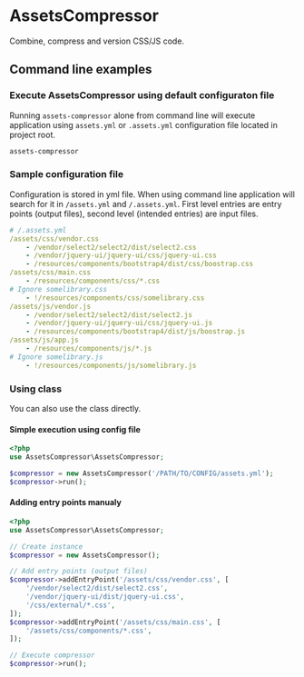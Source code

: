 # AssetsCompressor
Combine, compress and version CSS/JS code.

## Command line examples

### Execute AssetsCompressor using default configuraton file
Running `assets-compressor` alone from command line will execute application
using `assets.yml` or `.assets.yml` configuration file located in project root.
```bash
assets-compressor
```

### Sample configuration file
Configuration is stored in yml file. When using command line application will search
for it in `/assets.yml` and `/.assets.yml`. First level entries are entry points (output files),
second level (intended entries) are input files.
```yml
# /.assets.yml
/assets/css/vendor.css
    - /vendor/select2/select2/dist/select2.css
    - /vendor/jquery-ui/jquery-ui/css/jquery-ui.css
    - /resources/components/bootstrap4/dist/css/boostrap.css
/assets/css/main.css
    - /resources/components/css/*.css
# Ignore somelibrary.css
    - !/resources/components/css/somelibrary.css
/assets/js/vendor.js
    - /vendor/select2/select2/dist/select2.js
    - /vendor/jquery-ui/jquery-ui/css/jquery-ui.js
    - /resources/components/bootstrap4/dist/js/boostrap.js
/assets/js/app.js
    - /resources/components/js/*.js
# Ignore somelibrary.js
    - !/resources/components/js/somelibrary.js
```

### Using class
You can also use the class directly. 

#### Simple execution using config file
```php
<?php
use AssetsCompressor\AssetsCompressor;

$compressor = new AssetsCompressor('/PATH/TO/CONFIG/assets.yml');
$compressor->run();

```

#### Adding entry points manualy
```php
<?php
use AssetsCompressor\AssetsCompressor;

// Create instance
$compressor = new AssetsCompressor();

// Add entry points (output files)
$compressor->addEntryPoint('/assets/css/vendor.css', [
    '/vendor/select2/dist/select2.css',
    '/vendor/jquery-ui/dist/jquery-ui.css',
    '/css/external/*.css',
]);
$compressor->addEntryPoint('/assets/css/main.css', [
    '/assets/css/components/*.css',
]);

// Execute compressor
$compressor->run();

```
